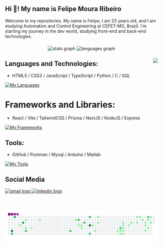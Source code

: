 <h2 align="left">Hi 👋! My name is Felipe Moura Ribeiro</h2>
Welcome to my repositories. My name is Felipe, I am 23 years old, and I am studying Automation and Control Engineering at CEFET-MG, Brazil. I'm starting my journey in the dev world, studying front-end and back-end technologies.

###

<div align="center">
  <img src="https://github-readme-stats.vercel.app/api?username=felipemoura6&hide_title=false&hide_rank=false&show_icons=true&include_all_commits=true&count_private=true&disable_animations=false&theme=dracula&locale=en&hide_border=false" height="150" alt="stats graph"  />
  <img src="https://github-readme-stats.vercel.app/api/top-langs?username=felipemoura6&locale=en&hide_title=false&layout=compact&card_width=320&langs_count=5&theme=dracula&hide_border=false" height="150" alt="languages graph"  />
</div>

###

<img align="right" height="150" src="https://user-images.githubusercontent.com/74038190/213866269-5d00981c-7c98-46d7-8a8e-16f462f15227.gif">

###

<div align="left">
  
## Languages and Technologies:
 
- HTML5 / CSS3 / JavaScript / TypeScript / Python / C / SQL
  
[![My Languages](https://skillicons.dev/icons?i=html,css,js,ts,python,c)](https://skillicons.dev)




# Frameworks and Libraries:

- React / Vite / TailwindCSS / Prisma / NextJS / NodeJS / Express

[![My Frameworks](https://skillicons.dev/icons?i=react,vite,tailwind,prisma,nextjs,nodejs,expressjs)](https://skillicons.dev)


  
## Tools:

- GitHub / Postman / Mysql / Arduino / Matlab
  
[![My Tools](https://skillicons.dev/icons?i=github,postman,mysql,arduino,matlab)](https://skillicons.dev)


</div>

###

## Social Media


<div align="left">
  <a href="mailto:felipemourarb6@gmail.com">
    <img src="https://img.shields.io/static/v1?message=Gmail&logo=gmail&label=&color=D14836&logoColor=white&labelColor=&style=for-the-badge" height="35" alt="gmail logo" />
  </a>
  <a href="https://www.linkedin.com/in/felipe-moura-ribeiro-571b84232/" target="_blank">
    <img src="https://img.shields.io/static/v1?message=LinkedIn&logo=linkedin&label=&color=0077B5&logoColor=white&labelColor=&style=for-the-badge" height="35" alt="linkedin logo" />
  </a>
</div>


###

<br clear="both">

![snake gif](https://github.com/felipemoura6/felipemoura6/blob/output/github-contribution-grid-snake.gif)

